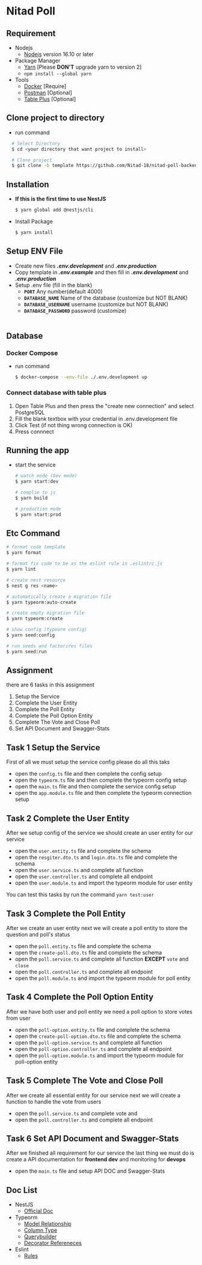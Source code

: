 # Nitad Poll

## Requirement
- Nodejs
    - [Nodejs](https://nodejs.org/en/download/) version 16.10 or later
- Package Manager
    - [Yarn](https://yarnpkg.com/getting-started/install)  [Please **DON'T** upgrade yarn to version 2]
    - `npm install --global yarn`
- Tools
  - [Docker](https://www.docker.com/get-started) [Require]
  - [Postman](https://www.postman.com/downloads/) [Optional]
  - [Table Plus](https://tableplus.com) [Optional]

## Clone project to directory
- run command
```bash
  # Select Directory
  $ cd <your directory that want project to install>

  # Clone project
  $ git clone -b template https://github.com/Nitad-18/nitad-poll-backend.git
```

## Installation

- **If this is the first time to use NestJS**
  ```bash
  $ yarn global add @nestjs/cli 
  ```
- Install Package
  ```bash
  $ yarn install
  ```

## Setup ENV File

- Create new files **_.env.development_** and **_.env.production_**
- Copy template in **_.env.example_** and then fill in **_.env.development_** and **_.env.production_**
- Setup .env file (fill in the blank)
  <br/>
  - **`PORT`** Any number(default 4000)<br/>
  - **`DATABASE_NAME`** Name of the database (customize but NOT BLANK)<br/>
  - **`DATABASE_USERNAME`** username (customize but NOT BLANK)<br/>
  - **`DATABASE_PASSWORD`** password (customize)
  <br/>

## Database

### Docker Compose
- run command 
  ```bash
  $ docker-compose --env-file ./.env.development up
  ```

### Connect database with table plus

1. Open Table Plus and then press the "create new connection" and select PostgreSQL
2. Fill the blank textbox with your credential in .env.development file
3. Click Test (if not thing wrong connection is OK)
4. Press connnect

## Running the app
- start the service
  ```bash
  # watch mode (Dev mode)
  $ yarn start:dev

  # complie to js
  $ yarn build

  # production mode
  $ yarn start:prod
  ```
  
## Etc Command
  ```bash
  # format code template
  $ yarn format
  
  # format fix code to be as the eslint rule in .eslintrc.js
  $ yarn lint

  # create nest resource
  $ nest g res <name>

  # automatically create a migration file
  $ yarn typeorm:auto-create

  # create empty migration file
  $ yarn typeorm:create

  # show config (typeorm config)
  $ yarn seed:config

  # run seeds and factorires files
  $ yarn seed:run
  ```

## Assignment
there are 6 tasks in this assignment

  1. Setup the Service
  2. Complete the User Entity
  3. Complete the Poll Entity
  4. Complete the Poll Option Entity
  5. Complete The Vote and Close Poll
  6. Set API Document and Swagger-Stats

## Task 1 Setup the Service
First of all we must setup the service config please do all this taks
- open the `config.ts` file and then complete the config setup
- open the `typeorm.ts` file and then complete the typeorm config setup
- open the `main.ts` file and then complete the service config setup
- open the `app.module.ts` file and then complete the typeorm connection setup

## Task 2 Complete the User Entity
After we setup config of the service we should create an user entity for our service
- open the `user.entity.ts` file and complete the schema
- open the `resgiter.dto.ts` and `login.dto.ts` file and complete the schema
- open the `user.service.ts` and complete all function
- open the `user.controller.ts` and complete all endpoint
- open the `user.module.ts` and import the typeorm module for user entity 

You can test this tasks by run the command `yarn test:user`

## Task 3 Complete the Poll Entity
After we create an user entity next we will create a poll entity to store the question and poll's status
- open the `poll.entity.ts` file and complete the schema
- open the `create-poll.dto.ts` file and complete the schema
- open the `poll.service.ts` and complete all function **EXCEPT** `vote` and `close`
- open the `poll.controller.ts` and complete all endpoint
- open the `poll.module.ts` and import the typeorm module for poll entity

## Task 4 Complete the Poll Option Entity
After we have both user and poll entity we need a poll option to store votes from user
- open the `poll-option.entity.ts` file and complete the schema
- open the `create-poll-option.dto.ts` file and complete the schema
- open the `poll-option.service.ts` and complete all function
- open the `poll-option.controller.ts` and complete all endpoint
- open the `poll-option.module.ts` and import the typeorm module for poll-option entity

## Task 5 Complete The Vote and Close Poll
After we create all essential entity for our service next we will create a function to handle the vote from users
- open the `poll.service.ts` and complete vote and 
- open the `poll.controller.ts` and complete all endpoint

## Task 6 Set API Document and Swagger-Stats
After we finished all requirement for our service the last thing we must do is create a API documentation for **frontend dev** and monitoring for **devops**
- open the `main.ts` file and setup API DOC and Swagger-Stats

## Doc List
  - NestJS
    - [Official Doc](https://docs.nestjs.com)
  - Typeorm
    - [Model Relationship](https://typeorm.io/#/relations)
    - [Column Type](https://typeorm.io/#/entities/#Column%20types)
    - [Querybuilder](https://typeorm.io/#/select-query-builder)
    - [Decorator Refereneces](https://typeorm.io/#/decorator-reference)
  - Eslint
    - [Rules](https://eslint.org/docs/rules/)


